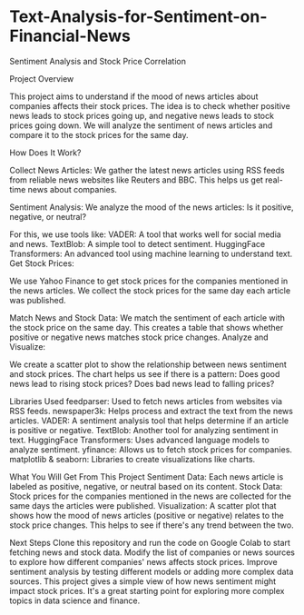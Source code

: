 # Text-Analysis-for-Sentiment-on-Financial-News

Sentiment Analysis and Stock Price Correlation

Project Overview

This project aims to understand if the mood of news articles about companies affects their stock prices. The idea is to check whether positive news leads to stock prices going up, and negative news leads to stock prices going down. We will analyze the sentiment of news articles and compare it to the stock prices for the same day.

How Does It Work?

Collect News Articles:
We gather the latest news articles using RSS feeds from reliable news websites like Reuters and BBC.
This helps us get real-time news about companies.

Sentiment Analysis:
We analyze the mood of the news articles: Is it positive, negative, or neutral?

For this, we use tools like:
VADER: A tool that works well for social media and news.
TextBlob: A simple tool to detect sentiment.
HuggingFace Transformers: An advanced tool using machine learning to understand text.
Get Stock Prices:

We use Yahoo Finance to get stock prices for the companies mentioned in the news articles.
We collect the stock prices for the same day each article was published.

Match News and Stock Data:
We match the sentiment of each article with the stock price on the same day.
This creates a table that shows whether positive or negative news matches stock price changes.
Analyze and Visualize:

We create a scatter plot to show the relationship between news sentiment and stock prices.
The chart helps us see if there is a pattern: Does good news lead to rising stock prices? Does bad news lead to falling prices?

Libraries Used
feedparser: Used to fetch news articles from websites via RSS feeds.
newspaper3k: Helps process and extract the text from the news articles.
VADER: A sentiment analysis tool that helps determine if an article is positive or negative.
TextBlob: Another tool for analyzing sentiment in text.
HuggingFace Transformers: Uses advanced language models to analyze sentiment.
yfinance: Allows us to fetch stock prices for companies.
matplotlib & seaborn: Libraries to create visualizations like charts.

What You Will Get From This Project
Sentiment Data: Each news article is labeled as positive, negative, or neutral based on its content.
Stock Data: Stock prices for the companies mentioned in the news are collected for the same days the articles were published.
Visualization: A scatter plot that shows how the mood of news articles (positive or negative) relates to the stock price changes. This helps to see if there's any trend between the two.

Next Steps
Clone this repository and run the code on Google Colab to start fetching news and stock data.
Modify the list of companies or news sources to explore how different companies' news affects stock prices.
Improve sentiment analysis by testing different models or adding more complex data sources.
This project gives a simple view of how news sentiment might impact stock prices. It's a great starting point for exploring more complex topics in data science and finance.
